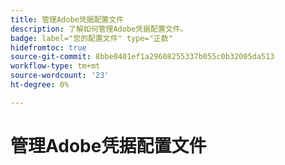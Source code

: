 ```yaml
---
title: 管理Adobe凭据配置文件
description: 了解如何管理Adobe凭据配置文件。
badge: label="您的配置文件" type="正数"
hidefromtoc: true
source-git-commit: 8bbe0401ef1a29608255337b055c0b32005da513
workflow-type: tm+mt
source-wordcount: '23'
ht-degree: 0%

---
```



# 管理Adobe凭据配置文件

